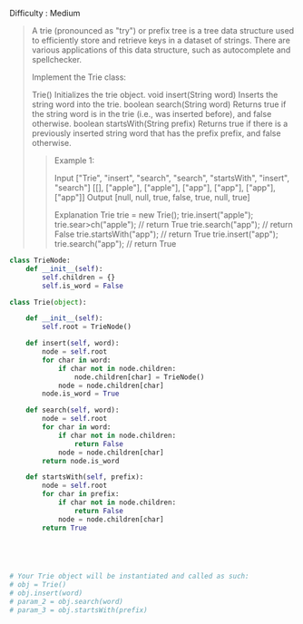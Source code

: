 Difficulty : Medium 

>A trie (pronounced as "try") or prefix tree is a tree data structure used to efficiently store and retrieve keys in a dataset of strings. There are various applications of this data structure, such as autocomplete and spellchecker.
>
>Implement the Trie class:
>
>Trie() Initializes the trie object.
>void insert(String word) Inserts the string word into the trie.
>boolean search(String word) Returns true if the string word is in the trie (i.e., was inserted before), and false otherwise.
>boolean startsWith(String prefix) Returns true if there is a previously inserted string word that has the prefix prefix, and false otherwise.
 >
>>Example 1:
>>
>>Input
>>["Trie", "insert", "search", "search", "startsWith", "insert", "search"]
>>[[], ["apple"], ["apple"], ["app"], ["app"], ["app"], ["app"]]
>>Output
>>[null, null, true, false, true, null, true]
>>
>>Explanation
>>Trie trie = new Trie();
>>trie.insert("apple");
>>trie.sear>ch("apple");   // return True
>>trie.search("app");     // return False
>>trie.startsWith("app"); // return True
>>trie.insert("app");
>>trie.search("app");     // return True 

```python
class TrieNode:
    def __init__(self):
        self.children = {}
        self.is_word = False

class Trie(object):

    def __init__(self):
        self.root = TrieNode()

    def insert(self, word):
        node = self.root
        for char in word:
            if char not in node.children:
                node.children[char] = TrieNode()
            node = node.children[char]
        node.is_word = True

    def search(self, word):
        node = self.root
        for char in word:
            if char not in node.children:
                return False
            node = node.children[char]
        return node.is_word

    def startsWith(self, prefix):
        node = self.root
        for char in prefix:
            if char not in node.children:
                return False
            node = node.children[char]
        return True


        


# Your Trie object will be instantiated and called as such:
# obj = Trie()
# obj.insert(word)
# param_2 = obj.search(word)
# param_3 = obj.startsWith(prefix)
```
